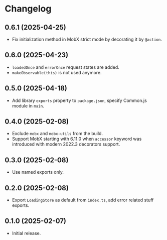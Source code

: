 # Changelog

## 0.6.1 (2025-04-25)

- Fix initialization method in MobX strict mode by decorating it by `@action`.

## 0.6.0 (2025-04-23)

- `loadedOnce` and `errorOnce` request states are added.
- `makeObservable(this)` is not used anymore.

## 0.5.0 (2025-04-18)

- Add library `exports` property to `package.json`, specify Common.js module in `main`.

## 0.4.0 (2025-02-08)

- Exclude `mobx` and `mobx-utils` from the build.
- Support MobX starting with 6.11.0 when `accessor` keyword was introduced with modern 2022.3 decorators support.

## 0.3.0 (2025-02-08)

- Use named exports only.

## 0.2.0 (2025-02-08)

- Export `LoadingStore` as default from `index.ts`, add error related stuff exports.

## 0.1.0 (2025-02-07)

- Initial release.
